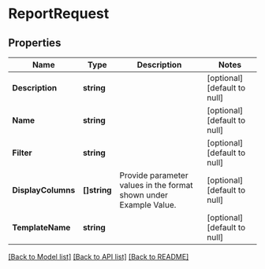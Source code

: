 # ReportRequest

## Properties
Name | Type | Description | Notes
------------ | ------------- | ------------- | -------------
**Description** | **string** |  | [optional] [default to null]
**Name** | **string** |  | [optional] [default to null]
**Filter** | **string** |  | [optional] [default to null]
**DisplayColumns** | **[]string** | Provide parameter values in the format shown under Example Value. | [optional] [default to null]
**TemplateName** | **string** |  | [optional] [default to null]

[[Back to Model list]](../README.md#documentation-for-models) [[Back to API list]](../README.md#documentation-for-api-endpoints) [[Back to README]](../README.md)

